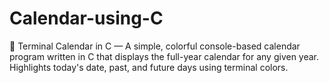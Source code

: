 # Calendar-using-C
📅 Terminal Calendar in C — A simple, colorful console-based calendar program written in C that displays the full-year calendar for any given year. Highlights today's date, past, and future days using terminal colors.
